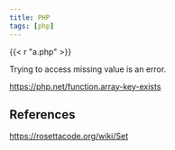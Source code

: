 ```yaml
---
title: PHP
tags: [php]
---
```


{{< r "a.php" >}}

Trying to access missing value is an error.

<https://php.net/function.array-key-exists>

## References

<https://rosettacode.org/wiki/Set>

